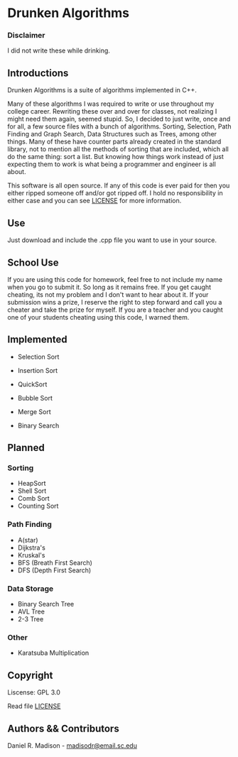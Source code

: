 # Drunken Algorithms
### Disclaimer
I did not write these while drinking.

## Introductions
Drunken Algorithms is a suite of algorithms implemented in C++. 

Many of these algorithms I was required to write or use throughout
my college career. Rewriting these over and over for classes, not
realizing I might need them again, seemed stupid. So, I decided to
just write, once and for all, a few source files with a bunch of
algorithms. Sorting, Selection, Path Finding and Graph Search, 
Data Structures such as Trees, among other things. Many of these
have counter parts already created in the standard library, not to
mention all the methods of sorting that are included, which all do
the same thing: sort a list. But knowing how things work instead 
of just expecting them to work is what being a programmer and 
engineer is all about.

This software is all open source. If any of this code is ever paid 
for then you either ripped someone off and/or got ripped off. I 
hold no responsibility in either case and you can see [LICENSE](LISCENSE)
for more information.

## Use
Just download and include the .cpp file you want to use in your source.

## School Use
If you are using this code for homework, feel free to not include my name
when you go to submit it. So long as it remains free. If you get caught
cheating, its not my problem and I don't want to hear about it. If your
submission wins a prize, I reserve the right to step forward and call you
a cheater and take the prize for myself. If you are a teacher and you
caught one of your students cheating using this code, I warned them.

## Implemented

+ Selection Sort
+ Insertion Sort
+ QuickSort
+ Bubble Sort
+ Merge Sort

+ Binary Search

## Planned
    
### Sorting

+ HeapSort
+ Shell Sort
+ Comb Sort
+ Counting Sort

### Path Finding

+ A(star)
+ Dijkstra's
+ Kruskal's
+ BFS (Breath First Search)
+ DFS (Depth First Search)
    
### Data Storage

+ Binary Search Tree
+ AVL Tree
+ 2-3 Tree

### Other
    
+ Karatsuba Multiplication

## Copyright
Liscense: GPL 3.0

Read file [LICENSE](LICENSE)

## Authors && Contributors
Daniel R. Madison - madisodr@email.sc.edu
